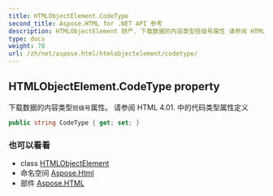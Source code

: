 ```yaml
---
title: HTMLObjectElement.CodeType
second_title: Aspose.HTML for .NET API 参考
description: HTMLObjectElement 财产. 下载数据的内容类型班级号属性 请参阅 HTML 4.01. 中的代码类型属性定义
type: docs
weight: 70
url: /zh/net/aspose.html/htmlobjectelement/codetype/
---
```

## HTMLObjectElement.CodeType property

下载数据的内容类型`班级号`属性。 请参阅 HTML 4.01. 中的代码类型属性定义

```csharp
public string CodeType { get; set; }
```

### 也可以看看

* class [HTMLObjectElement](../)
* 命名空间 [Aspose.Html](../../htmlobjectelement/)
* 部件 [Aspose.HTML](../../../)


